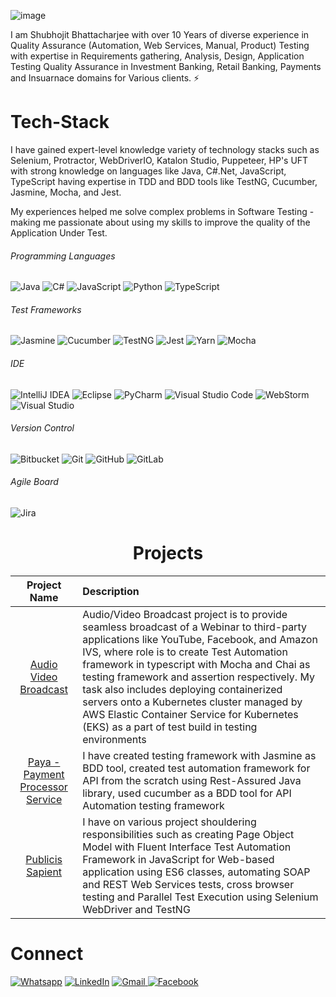 ![image](https://user-images.githubusercontent.com/20137852/131958046-a3718927-d31d-4202-b77c-fe640ed8adf2.png)

I am Shubhojit Bhattacharjee with over 10 Years of diverse experience in Quality Assurance (Automation, Web Services, Manual, Product) Testing with expertise in Requirements gathering, Analysis, Design, Application Testing Quality Assurance in Investment Banking, Retail Banking, Payments and Insuarnace domains for Various clients. ⚡


# Tech-Stack
I have gained expert-level knowledge variety of technology stacks such as Selenium, Protractor, WebDriverIO, Katalon Studio, Puppeteer, HP's UFT with strong knowledge on languages like Java, C#.Net, JavaScript, TypeScript having expertise in TDD and BDD tools like TestNG, Cucumber, Jasmine, Mocha, and Jest.

My experiences helped me solve complex problems in Software Testing - making me passionate about using my skills to improve the quality of the Application Under Test. 

###### Programming Languages
![Java](https://img.shields.io/badge/java-%23ED8B00.svg?style=for-the-badge&logo=java&logoColor=white) ![C#](https://img.shields.io/badge/c%23-%23239120.svg?style=for-the-badge&logo=c-sharp&logoColor=white) ![JavaScript](https://img.shields.io/badge/javascript-%23323330.svg?style=for-the-badge&logo=javascript&logoColor=%23F7DF1E) ![Python](https://img.shields.io/badge/python-3670A0?style=for-the-badge&logo=python&logoColor=ffdd54) ![TypeScript](https://img.shields.io/badge/typescript-%23007ACC.svg?style=for-the-badge&logo=typescript&logoColor=white) 
###### Test Frameworks
![Jasmine](https://img.shields.io/badge/jasmine-%238A4182.svg?style=for-the-badge&logo=jasmine&logoColor=white) 
![Cucumber](https://img.shields.io/badge/-Cucumber-brightgreen?style=for-the-badge&logo=cucumber&logoColor=white)
![TestNG](https://img.shields.io/badge/-TestNG-orange?style=for-the-badge&logo=testNG&logoColor=white)
![Jest](https://img.shields.io/badge/-jest-%23C21325?style=for-the-badge&logo=jest&logoColor=white)
![Yarn](https://img.shields.io/badge/yarn-%232C8EBB.svg?style=for-the-badge&logo=yarn&logoColor=white)
![Mocha](https://img.shields.io/badge/-mocha-%238D6748?style=for-the-badge&logo=mocha&logoColor=white)
###### IDE
![IntelliJ IDEA](https://img.shields.io/badge/IntelliJIDEA-000000.svg?style=for-the-badge&logo=intellij-idea&logoColor=white)
![Eclipse](https://img.shields.io/badge/Eclipse-FE7A16.svg?style=for-the-badge&logo=Eclipse&logoColor=white)
![PyCharm](https://img.shields.io/badge/pycharm-143?style=for-the-badge&logo=pycharm&logoColor=black&color=black&labelColor=green)
![Visual Studio Code](https://img.shields.io/badge/Visual%20Studio%20Code-0078d7.svg?style=for-the-badge&logo=visual-studio-code&logoColor=white)
![WebStorm](https://img.shields.io/badge/webstorm-143?style=for-the-badge&logo=webstorm&logoColor=white&color=black)
![Visual Studio](https://img.shields.io/badge/Visual%20Studio%20-0078d7.svg?style=for-the-badge&logo=visual-studio&logoColor=white)
###### Version Control
![Bitbucket](https://img.shields.io/badge/bitbucket-%230047B3.svg?style=for-the-badge&logo=bitbucket&logoColor=white) ![Git](https://img.shields.io/badge/git-%23F05033.svg?style=for-the-badge&logo=git&logoColor=white) ![GitHub](https://img.shields.io/badge/github-%23121011.svg?style=for-the-badge&logo=github&logoColor=white) ![GitLab](https://img.shields.io/badge/gitlab-%23181717.svg?style=for-the-badge&logo=gitlab&logoColor=white) 

###### Agile Board
![Jira](https://img.shields.io/badge/jira-%230A0FFF.svg?style=for-the-badge&logo=jira&logoColor=white)

<h1 align="center">Projects</h1>




| Project Name      | Description | 
| :---:        |    :----   |  
| [Audio Video Broadcast](https://www.gotomeet.me/comminfra)     | Audio/Video Broadcast project is to provide seamless broadcast of a Webinar to third-party applications like YouTube, Facebook, and Amazon IVS, where role is to create Test Automation framework in typescript with Mocha and Chai as testing framework and assertion respectively. My task also includes deploying containerized servers onto a Kubernetes cluster managed by AWS Elastic Container Service for Kubernetes (EKS) as a part of test build in testing environments       | 
| [Paya - Payment Processor Service](https://paya.com/)| I have created testing framework with Jasmine as BDD tool, created test automation framework for API from the scratch using Rest-Assured Java library, used cucumber as a BDD tool for API Automation testing framework|
| [Publicis Sapient](https://www.publicissapient.com/) | I have on various project shouldering responsibilities such as creating Page Object Model with Fluent Interface Test Automation Framework in JavaScript for Web-based application using ES6 classes, automating SOAP and REST Web Services tests, cross browser testing and Parallel Test Execution using Selenium WebDriver and TestNG |


# Connect
<a href="https://wa.me/+918123962321/" target="_blank"><img alt="Whatsapp" src="https://img.shields.io/badge/whatsapp%20-%230077B5.svg?&style=for-the-badge&logo=whatsapp&logoColor=white&color=tealgreen" /></a>
 <a  href="https://www.linkedin.com/in/shubhojitbhattacharjee/" target="_blank"><img alt="LinkedIn" src="https://img.shields.io/badge/linkedin%20-%230077B5.svg?&style=for-the-badge&logo=linkedin&logoColor=white" /></a>
<a href="mailto:subhojit.rav09@gmail.com"><img  alt="Gmail" src="https://img.shields.io/badge/Gmail-D14836?style=for-the-badge&logo=gmail&logoColor=white" /><a href="https://www.facebook.com/Ayon.Snehansh/" target="_blank">
<img alt="Facebook" src="https://img.shields.io/badge/Facebook%20-%231877F2.svg?&style=for-the-badge&logo=Facebook&logoColor=white" />


<!--
**ShubhojitBhattacharjee/ShubhojitBhattacharjee** is a ✨ _special_ ✨ repository because its `README.md` (this file) appears on your GitHub profile.

Here are some ideas to get you started:

- 🔭 I’m currently working on ...
- 🌱 I’m currently learning ...
- 👯 I’m looking to collaborate on ...
- 🤔 I’m looking for help with ...
- 💬 Ask me about ...
- 📫 How to reach me: ...
- 😄 Pronouns: ...
- ⚡ Fun fact: ...
-->
